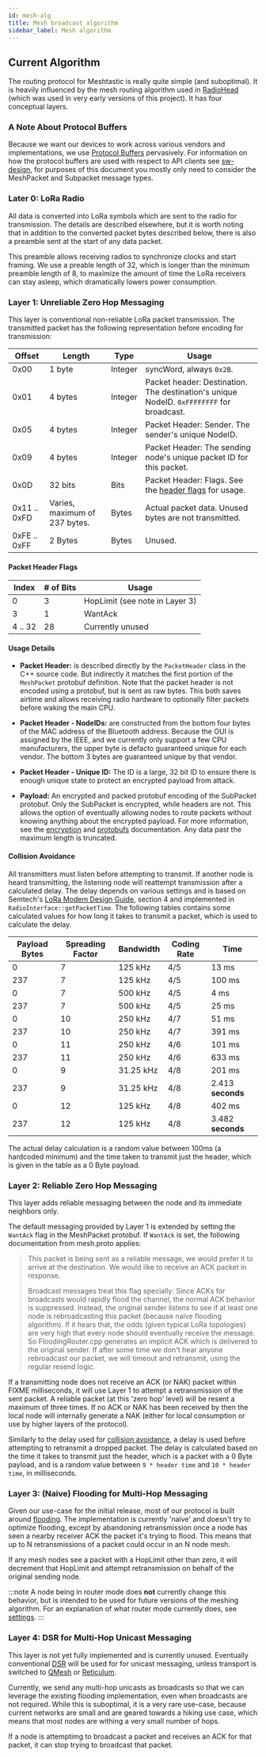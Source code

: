 ```yaml
---
id: mesh-alg
title: Mesh broadcast algorithm
sidebar_label: Mesh algorithm
---
```


## Current Algorithm

The routing protocol for Meshtastic is really quite simple (and suboptimal). It is heavily influenced by the mesh routing algorithm used in [RadioHead](https://www.airspayce.com/mikem/arduino/RadioHead/) (which was used in very early versions of this project). It has four conceptual layers.

### A Note About Protocol Buffers

Because we want our devices to work across various vendors and implementations, we use [Protocol Buffers](https://github.com/meshtastic/Meshtastic-protobufs) pervasively. For information on how the protocol buffers are used with respect to API clients see [sw-design](/software/other/sw-design.md), for purposes of this document you mostly only
need to consider the MeshPacket and Subpacket message types.

### Later 0: LoRa Radio

All data is converted into LoRa symbols which are sent to the radio for transmission. The details are described elsewhere, but it is worth noting that in addition to the converted packet bytes described below, there is also a preamble sent at the start of any data packet.

This preamble allows receiving radios to synchronize clocks and start framing. We use a preable length of 32, which is longer than the minimum preamble length of 8, to maximize the amount of time the LoRa receivers can stay asleep, which dramatically lowers power consumption.

### Layer 1: Unreliable Zero Hop Messaging

This layer is conventional non-reliable LoRa packet transmission. The transmitted packet has the following representation before encoding for transmission:

| Offset | Length | Type | Usage |
|--------|--------|------|-------|
| 0x00 | 1 byte | Integer | syncWord, always `0x2B`. |
| 0x01 | 4 bytes | Integer | Packet header: Destination. The destination's unique NodeID. `0xFFFFFFFF` for broadcast. |
| 0x05 | 4 bytes | Integer | Packet Header: Sender. The sender's unique NodeID. |
| 0x09 | 4 bytes | Integer | Packet Header: The sending node's unique packet ID for this packet. |
| 0x0D | 32 bits | Bits | Packet Header: Flags. See the [header flags](#packet-header-flags) for usage. |
| 0x11 .. 0xFD | Varies, maximum of 237 bytes. | Bytes | Actual packet data. Unused bytes are not transmitted. |
| 0xFE .. 0xFF | 2 Bytes | Bytes | Unused. |

#### Packet Header Flags

| Index | # of Bits | Usage |
|-------|-----------|-------|
| 0 | 3 | HopLimit (see note in Layer 3) |
| 3 | 1 | WantAck |
| 4 .. 32 | 28 | Currently unused |

#### Usage Details

- **Packet Header:** is described directly by the `PacketHeader` class in the C++ source code. But indirectly it matches the first portion of the `MeshPacket` protobuf definition. Note that the packet header is not encoded using a protobuf, but is sent as raw bytes. This both saves airtime and allows receiving radio hardware to optionally filter packets before waking the main CPU.

- **Packet Header - NodeIDs:** are constructed from the bottom four bytes of the MAC address of the Bluetooth address. Because the OUI is assigned by the IEEE, and we currently only support a few CPU manufacturers, the upper byte is defacto guaranteed unique for each vendor. The bottom 3 bytes are guaranteed unique by that vendor.

- **Packet Header - Unique ID:** The ID is a large, 32 bit ID to ensure there is enough unique state to protect an encrypted payload from attack.

- **Payload:** An encrypted and packed protobuf encoding of the SubPacket protobuf. Only the SubPacket is encrypted, while headers are not. This allows the option of eventually allowing nodes to route packets without knowing anything about the encrypted payload. For more information, see the [encryption](/docs/developers/device/encryption) and [protobufs](/docs/developers/protobufs/api) documentation. Any data past the maximum length is truncated.

#### Collision Avoidance

All transmitters must listen before attempting to transmit. If another node is heard transmitting, the listening node will reattempt transmission after a calculated delay. The delay depends on various settings and is based on Semtech's [LoRa Modem Design Guide](/documents/LoRa_Design_Guide.pdf), section 4 and implemented in `RadioInterface::getPacketTime`. The following tables contains some calculated values for how long it takes to transmit a packet, which is used to calculate the delay.

| Payload Bytes | Spreading Factor | Bandwidth | Coding Rate | Time |
|---------------|------------------|-----------|-------------|------|
| 0 | 7 | 125 kHz | 4/5 | 13 ms |
| 237 | 7 | 125 kHz | 4/5 | 100 ms |
| 0 | 7 | 500 kHz | 4/5 | 4 ms |
| 237 | 7 | 500 kHz | 4/5 | 25 ms |
| 0 | 10 | 250 kHz | 4/7 | 51 ms |
| 237 | 10 | 250 kHz | 4/7 | 391 ms |
| 0 | 11 | 250 kHz | 4/6 | 101 ms |
| 237 | 11 | 250 kHz | 4/6 | 633 ms |
| 0 | 9 | 31.25 kHz | 4/8 | 201 ms |
| 237 | 9 | 31.25 kHz | 4/8 | 2.413 **seconds** |
| 0 | 12 | 125 kHz | 4/8 | 402 ms |
| 237 | 12 | 125 kHz | 4/8 | 3.482 **seconds** |

The actual delay calculation is a random value between 100ms (a hardcoded minimum) and the time taken to transmit just the header, which is given in the table as a 0 Byte payload.

### Layer 2: Reliable Zero Hop Messaging

This layer adds reliable messaging between the node and its immediate neighbors only.

The default messaging provided by Layer 1 is extended by setting the `WantAck` flag in the MeshPacket protobuf. If `WantAck` is set, the following documentation from mesh.proto applies:

> This packet is being sent as a reliable message, we would prefer it to arrive at the destination. We would like to receive an ACK packet in response.
>
> Broadcast messages treat this flag specially: Since ACKs for broadcasts would rapidly flood the channel, the normal ACK behavior is suppressed. Instead, the original sender listens to see if at least one node is rebroadcasting this
packet (because naive flooding algorithm). If it hears that, the odds (given typical LoRa topologies) are very high that every node should eventually receive the message. So FloodingRouter.cpp generates an implicit ACK which is delivered to the original sender. If after some time we don't hear anyone rebroadcast our packet, we will timeout and retransmit, using the regular resend logic.

If a transmitting node does not receive an ACK (or NAK) packet within FIXME milliseconds, it will use Layer 1 to attempt a retransmission of the sent packet. A reliable packet (at this 'zero hop' level) will be resent a maximum of three times. If no ACK or NAK has been received by then the local node will internally generate a NAK (either for local consumption or use by higher layers of the protocol).

Similarly to the delay used for [collision avoidance](#collision-avoidance), a delay is used before attempting to retransmit a dropped packet. The delay is calculated based on the time it takes to transmit just the header, which is a packet with a 0 Byte payload, and is a random value between `9 * header time` and `10 * header time`, in milliseconds.

### Layer 3: (Naive) Flooding for Multi-Hop Messaging

Given our use-case for the initial release, most of our protocol is built around [flooding](<https://en.wikipedia.org/wiki/Flooding_(computer_networking)>). The implementation is currently 'naive' and doesn't try to optimize flooding, except by abandoning retransmission once a node has seen a nearby receiver ACK the packet it's trying to flood. This means that up to N retransmissions of a packet could occur in an N node mesh.

If any mesh nodes see a packet with a HopLimit other than zero, it will decrement that HopLimit and attempt retransmission on behalf of the original sending node.

:::note
A node being in router mode does **not** currently change this behavior, but is intended to be used for future versions of the meshing algorithm. For an explanation of what router mode currently does, see [settings](/docs/software/settings/router#enabledisable-router-mode).
:::

### Layer 4: DSR for Multi-Hop Unicast Messaging

This layer is not yet fully implemented and is currently unused. Eventually conventional [DSR](https://en.wikipedia.org/wiki/Dynamic_Source_Routing) will be used for for unicast messaging, unless transport is switched to [QMesh](https://github.com/faydr/QMesh) or [Reticulum](https://github.com/markqvist/Reticulum).

Currently, we send any multi-hop unicasts as broadcasts so that we can leverage the existing flooding implementation, even when broadcasts are not required. While this is suboptimal, it is a very rare use-case, because current networks are small and are geared towards a hiking use case, which means that most nodes are withing a very small number of hops.

If a node is attemptimg to broadcast a packet and receives an ACK for that packet, it can stop trying to broadcast that packet.
